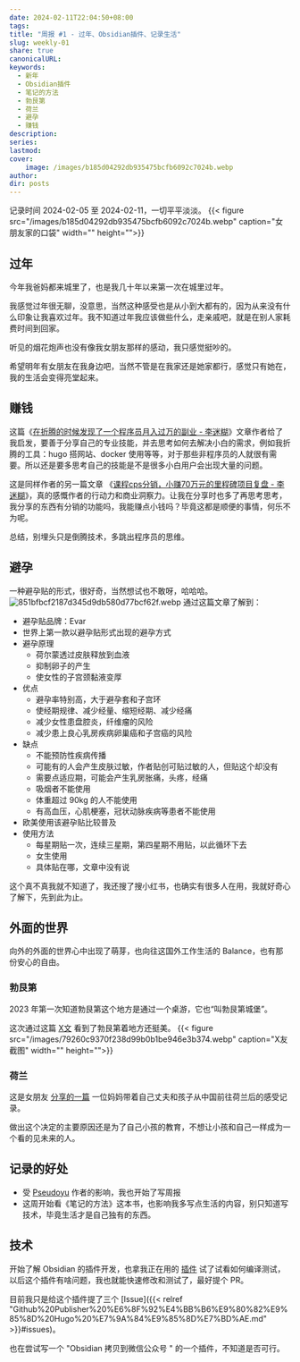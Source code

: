 ```yaml
---
date: 2024-02-11T22:04:50+08:00
tags: 
title: "周报 #1 - 过年、Obsidian插件、记录生活"
slug: weekly-01
share: true
canonicalURL: 
keywords:
  - 新年
  - Obsidian插件
  - 笔记的方法
  - 勃艮第
  - 荷兰
  - 避孕
  - 赚钱
description: 
series: 
lastmod: 
cover:
    image: /images/b185d04292db935475bcfb6092c7024b.webp
author: 
dir: posts
---
```


记录时间 2024-02-05 至 2024-02-11，一切平平淡淡。
{{< figure src="/images/b185d04292db935475bcfb6092c7024b.webp" caption="女朋友家的口袋" width="" height="">}}
## 过年
今年我爸妈都来城里了，也是我几十年以来第一次在城里过年。

我感觉过年很无聊，没意思，当然这种感受也是从小到大都有的，因为从来没有什么印象让我喜欢过年。我不知道过年我应该做些什么，走亲戚吧，就是在别人家耗费时间到回家。

听见的烟花炮声也没有像我女朋友那样的感动，我只感觉挺吵的。

希望明年有女朋友在我身边吧，当然不管是在我家还是她家都行，感觉只有她在，我的生活会变得亮堂起来。

## 赚钱


这篇《[在折腾的时候发现了一个程序员月入过万的副业 - 李迷糊](https://www.limihu.com/349.html)》文章作者给了我启发，要善于分享自己的专业技能，并去思考如何去解决小白的需求，例如我折腾的工具：hugo 搭网站、docker 使用等等，对于那些非程序员的人就很有需要。所以还是要多思考自己的技能是不是很多小白用户会出现大量的问题。

这是同样作者的另一篇文章 《[课程cps分销，小赚70万元的里程碑项目复盘 - 李迷糊](https://www.limihu.com/435.html)》，真的感慨作者的行动力和商业洞察力。让我在分享时也多了再思考思考，我分享的东西有分销的功能吗，我能赚点小钱吗？毕竟这都是顺便的事情，何乐不为呢。

总结，别埋头只是倒腾技术，多跳出程序员的思维。
## 避孕
一种避孕贴的形式，很好奇，当然想试也不敢呀，哈哈哈。
![851bfbcf2187d345d9db580d77bcf62f.webp](/images/851bfbcf2187d345d9db580d77bcf62f.webp)
通过这篇文章了解到：
- 避孕贴品牌：Evar
- 世界上第一款以避孕贴形式出现的避孕方式
- 避孕原理
	- 荷尔蒙透过皮肤释放到血液
	- 抑制卵子的产生
	- 使女性的子宫颈黏液变厚
- 优点
	- 避孕率特别高，大于避孕套和子宫环
	- 使经期规律、减少经量、缩短经期、减少经痛
	- 减少女性患盘腔炎，纤维瘤的风险
	- 减少患上良心乳房疾病卵巢癌和子宫癌的风险
- 缺点
	- 不能预防性疾病传播
	- 可能有的人会产生皮肤过敏，作者贴创可贴过敏的人，但贴这个却没有
	- 需要点适应期，可能会产生乳房胀痛，头疼，经痛
	- 吸烟者不能使用
	- 体重超过 90kg 的人不能使用
	- 有高血压，心肌梗塞，冠状动脉疾病等患者不能使用
- 欧美使用该避孕贴比较普及
- 使用方法
	- 每星期贴一次，连续三星期，第四星期不用贴，以此循环下去
	- 女生使用
	- 具体贴在哪，文章中没有说

这个真不真我就不知道了，我还搜了搜小红书，也确实有很多人在用，我就好奇心了解下，先到此为止。

## 外面的世界
向外的外面的世界心中出现了萌芽，也向往这国外工作生活的 Balance，也有那份安心的自由。

### 勃艮第
2023 年第一次知道勃艮第这个地方是通过一个桌游，它也“叫勃艮第城堡”。

这次通过这篇 [X文](https://twitter.com/royxy/status/1751155048237690977?t=F2vd1GSGioNjCB6VwLipNA&s=19) 看到了勃艮第着地方还挺美。
{{< figure src="/images/79260c9370f238d99b0b1be946e3b374.webp" caption="X友截图" width="" height="">}}

### 荷兰
这是女朋友 [分享的一篇](https://mp.weixin.qq.com/s/J-yg9pfSnpz7w7wFYCQMow) 一位妈妈带着自己丈夫和孩子从中国前往荷兰后的感受记录。

做出这个决定的主要原因还是为了自己小孩的教育，不想让小孩和自己一样成为一个看的见未来的人。
## 记录的好处
- 受 [Pseudoyu](https://www.pseudoyu.com/zh/) 作者的影响，我也开始了写周报
- 这周开始看《笔记的方法》这本书，也影响我多写点生活的内容，别只知道写技术，毕竟生活才是自己独有的东西。

## 技术
开始了解 Obsidian 的插件开发，也拿我正在用的 [插件](https://github.com/ObsidianPublisher/obsidian-github-publisher) 试了试看如何编译测试，以后这个插件有啥问题，我也就能快速修改和测试了，最好提个 PR。

目前我只是给这个插件提了三个 [Issue]({{< relref "Github%20Publisher%20%E6%8F%92%E4%BB%B6%E9%80%82%E9%85%8D%20Hugo%20%E7%9A%84%E9%85%8D%E7%BD%AE.md" >}}#issues)。

也在尝试写一个 "Obsidian 拷贝到微信公众号 " 的一个插件，不知道是否可行。










